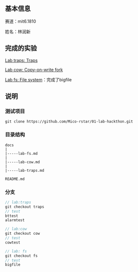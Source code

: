 

## 基本信息

赛道：mit6.1810

姓名：林润新



## 完成的实验

[Lab traps: Traps](https://pdos.csail.mit.edu/6.828/2022/labs/traps.html)

[Lab cow: Copy-on-write fork](https://pdos.csail.mit.edu/6.828/2022/labs/cow.html)

[Lab fs: File system](https://pdos.csail.mit.edu/6.828/2022/labs/fs.html)：完成了bigfile

## 说明
### 测试项目
```lang
git clone https://github.com/Mico-rstar/01-lab-hackthon.git
```

### 目录结构
```plaintext
docs
|
|-----lab-fs.md
|
|-----lab-cow.md
|
|-----lab-traps.md

README.md
```

### 分支
```C
// lab:traps
git checkout traps
// test
bttest
alarmtest

// lab:cow
git checkout cow
// test
cowtest

// lab: fs
git checkout fs
// test
bigfile
```
